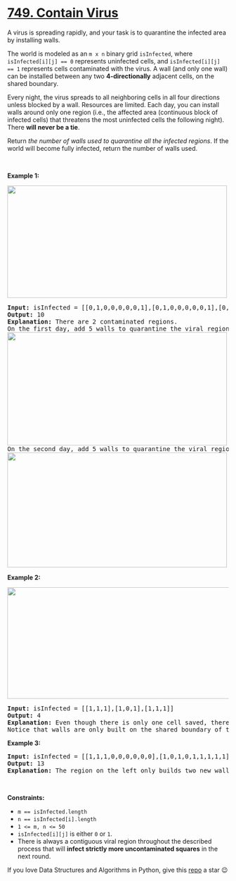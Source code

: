 # [749. Contain Virus][title]

<p>A virus is spreading rapidly, and your task is to quarantine the infected area by installing walls.</p>
<p>The world is modeled as an <code>m x n</code> binary grid <code>isInfected</code>, where <code>isInfected[i][j] == 0</code> represents uninfected cells, and <code>isInfected[i][j] == 1</code> represents cells contaminated with the virus. A wall (and only one wall) can be installed between any two <strong>4-directionally</strong> adjacent cells, on the shared boundary.</p>
<p>Every night, the virus spreads to all neighboring cells in all four directions unless blocked by a wall. Resources are limited. Each day, you can install walls around only one region (i.e., the affected area (continuous block of infected cells) that threatens the most uninfected cells the following night). There <strong>will never be a tie</strong>.</p>
<p>Return <em>the number of walls used to quarantine all the infected regions</em>. If the world will become fully infected, return the number of walls used.</p>
<p> </p>
<p><strong>Example 1:</strong></p>
<img alt="" src="https://assets.leetcode.com/uploads/2021/06/01/virus11-grid.jpg" style="width: 500px; height: 255px;"/>
<pre><strong>Input:</strong> isInfected = [[0,1,0,0,0,0,0,1],[0,1,0,0,0,0,0,1],[0,0,0,0,0,0,0,1],[0,0,0,0,0,0,0,0]]
<strong>Output:</strong> 10
<strong>Explanation:</strong> There are 2 contaminated regions.
On the first day, add 5 walls to quarantine the viral region on the left. The board after the virus spreads is:
<img alt="" src="https://assets.leetcode.com/uploads/2021/06/01/virus12edited-grid.jpg" style="width: 500px; height: 257px;"/>
On the second day, add 5 walls to quarantine the viral region on the right. The virus is fully contained.
<img alt="" src="https://assets.leetcode.com/uploads/2021/06/01/virus13edited-grid.jpg" style="width: 500px; height: 261px;"/>
</pre>
<p><strong>Example 2:</strong></p>
<img alt="" src="https://assets.leetcode.com/uploads/2021/06/01/virus2-grid.jpg" style="width: 653px; height: 253px;"/>
<pre><strong>Input:</strong> isInfected = [[1,1,1],[1,0,1],[1,1,1]]
<strong>Output:</strong> 4
<strong>Explanation:</strong> Even though there is only one cell saved, there are 4 walls built.
Notice that walls are only built on the shared boundary of two different cells.
</pre>
<p><strong>Example 3:</strong></p>
<pre><strong>Input:</strong> isInfected = [[1,1,1,0,0,0,0,0,0],[1,0,1,0,1,1,1,1,1],[1,1,1,0,0,0,0,0,0]]
<strong>Output:</strong> 13
<strong>Explanation:</strong> The region on the left only builds two new walls.
</pre>
<p> </p>
<p><strong>Constraints:</strong></p>
<ul>
<li><code>m == isInfected.length</code></li>
<li><code>n == isInfected[i].length</code></li>
<li><code>1 &lt;= m, n &lt;= 50</code></li>
<li><code>isInfected[i][j]</code> is either <code>0</code> or <code>1</code>.</li>
<li>There is always a contiguous viral region throughout the described process that will <strong>infect strictly more uncontaminated squares</strong> in the next round.</li>
</ul>


If you love Data Structures and Algorithms in Python, give this [repo][me] a star :wink:

[title]: https://leetcode.com/problems/contain-virus
[me]: https://github.com/bumblebee211196/awesome-python-leetcode